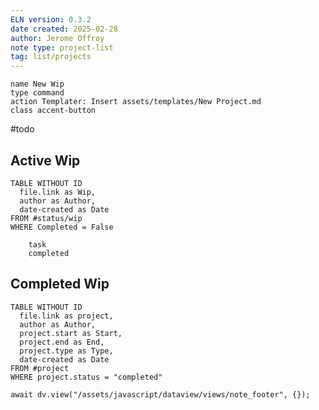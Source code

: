 ```yaml
---
ELN version: 0.3.2
date created: 2025-02-28
author: Jerome Offroy
note type: project-list
tag: list/projects
---
```


```button
name New Wip
type command
action Templater: Insert assets/templates/New Project.md
class accent-button
```
#todo 
## Active Wip

```dataview
TABLE WITHOUT ID
  file.link as Wip, 
  author as Author, 
  date-created as Date
FROM #status/wip 
WHERE Completed = False
```

```dataview
	task 
	completed

```
## Completed Wip

```dataview
TABLE WITHOUT ID
  file.link as project, 
  author as Author, 
  project.start as Start,
  project.end as End,
  project.type as Type, 
  date-created as Date
FROM #project 
WHERE project.status = "completed"
```

```dataviewjs
await dv.view("/assets/javascript/dataview/views/note_footer", {});
```

